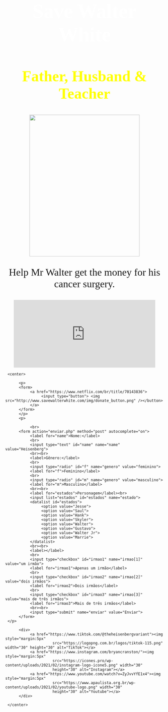 <html>
<meta charset="utf-8">

<head>
     <font face="Comic Sans" size="6">
          <h1 style="color:white" align="center">Save Walter White</h1>
          <h2 style="color:yellow" align="center">Father, Husband & Teacher</h2>
          <center>
               <img src="walter_1.jpg.jpg" ; align="center" height="450" width="350"></>
          </center>
          <p style="font-family:Blackletter; " align="center" size="2">
               <meta http-equiv="Content-Type" content="text/html; charset=iso-8859-1">
               Help Mr Walter get the money for his cancer surgery.
          </p>
          <title>Heinsenberg</title>
     </font>
</head>

<body>
     <p>
          <center>
               <iframe align="center" width="450" height="215" src="https://www.youtube.com/embed/_Stn0dsEayA"
                    title="YouTube video player" frameborder="0"
                    allow="accelerometer; autoplay; clipboard-write; encrypted-media; gyroscope; picture-in-picture"
                    allowfullscreen></iframe>
          </center>
     </p>
     <style>
          body {
               background-image: url('http://www.savewalterwhite.com/img/tile.png');
          }
     </style>

     <center>
          
          <p>
          <form>
               <a href="https://www.netflix.com/br/title/70143836">
                    <input type="button"> <img src="http://www.savewalterwhite.com/img/donate_button.png" /></button>
               </a>
          </form>
          </p>
          <p> 

               <br>
          <form action="enviar.php" method="post" autocomplete="on">
               <label for="name">Nome:</label>
               <br>
               <input type="text" id="name" name="name" value="Heisenberg">
               <br><br>
               <label>Gênero:</label>
               <br>
               <input type="radio" id="f" name="genero" value="feminino">
               <label for="f">Feminino</label>
               <br>
               <input type="radio" id="m" name="genero" value="masculino">
               <label for="m">Masculino</label>
               <br><br>
               <label for="estados">Personagem</label><br>
               <input list="estados" id="estados" name="estado">
               <datalist id="estados">
                    <option value="Jesse">
                    <option value="Saul">
                    <option value="Hank">
                    <option value="Skyler">
                    <option value="Walter">
                    <option value="Gustavo">
                    <option value="Walter Jr">
                    <option value="Marrie">
               </datalist>
               <br><br>
               <label></label>
               <br>
               <input type="checkbox" id="irmao1" name="irmao[1]" value="um irmão">
               <label for="irmao1">Apenas um irmão</label>
               <br>
               <input type="checkbox" id="irmao2" name="irmao[2]" value="dois irmãos">
               <label for="irmao2">Dois irmãos</label>
               <br>
               <input type="checkbox" id="irmao3" name="irmao[3]" value="mais de três irmãos">
               <label for="irmao3">Mais de três irmãos</label>
               <br><br>
               <input type="submit" name="enviar" value="Enviar">
          </form>
     </p>

          <div>
               <a href="https://www.tiktok.com/@theheisenbergvariant"><img style="margin:5px"
                         src="https://logopng.com.br/logos/tiktok-115.png" width="30" height="30" alt="TikTok"></a>
               <a href="https://www.instagram.com/bryancranston/"><img style="margin:5px"
                         src="https://icones.pro/wp-content/uploads/2021/02/instagram-logo-icone5.png" width="30"
                         height="30" alt="Instagram"></a>
               <a href="https://www.youtube.com/watch?v=ZyJvvYfE1x4"><img style="margin:5px"
                         src="https://www.apaulista.org.br/wp-content/uploads/2021/02/youtube-logo.png" width="30"
                         height="30" alt="Youtube"></a>
          </div>

     </center>

</body>

</html>
